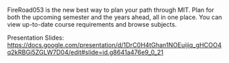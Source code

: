 FireRoad053 is the new best way to plan your path through MIT. Plan for both the upcoming semester and the years ahead, all in one place. You can view up-to-date course requirements and browse subjects.

Presentation Slides: https://docs.google.com/presentation/d/1DrC0H4tGhan1NOEuijiq_gHCOO4q2kRBGi5ZGLW7D04/edit#slide=id.g8641a476e9_0_21
